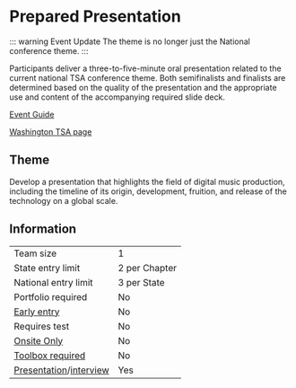 # Prepared Presentation

::: warning Event Update
The theme is no longer just the National conference theme.
:::

Participants deliver a three-to-five-minute oral presentation related to the current national TSA conference theme. Both semifinalists and finalists are determined based on the quality of the presentation and the appropriate use and content of the accompanying required slide deck.

[Event Guide](https://lwsd.sharepoint.com/:b:/r/sites/GR-JHS-TechnologyStudentAssociation-SCA/Shared%20Documents/2024-25/Event%20Guides/HS%20-%20Prepared%20Presentation.pdf)

[Washington TSA page](https://www.washingtontsa.org/high-school-events/prepared-presentation)

## Theme

Develop a presentation that highlights the field of digital music production, including the timeline of its origin, development, fruition, and release of the technology on a global scale.

## Information

|                                              |               |
| -------------------------------------------- | ------------- |
| Team size                                    | 1             |
| State entry limit                            | 2 per Chapter |
| National entry limit                         | 3 per State   |
| Portfolio required                           | No            |
| [Early entry](/#terms)                       | No            |
| Requires test                                | No            |
| [Onsite Only](/#terms)                       | No            |
| [Toolbox required](/#terms)                  | No            |
| [Presentation](/#terms)/[interview](/#terms) | Yes           |
